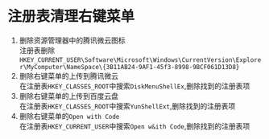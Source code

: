 # 注册表清理右键菜单
1. 删除资源管理器中的腾讯微云图标  
注册表删除`HKEY_CURRENT_USER\Software\Microsoft\Windows\CurrentVersion\Explorer\MyComputer\NameSpace\{3B11AB24-9AF1-45f3-8998-9BCF061D13D8}`
2. 删除右键菜单的上传到腾讯微云  
在注册表`HKEY_CLASSES_ROOT`中搜索`DiskMenuShellEx`,删除找到的注册表项
3. 删除右键菜单的上传到百度云盘  
在注册表`HKEY_CLASSES_ROOT`中搜索`YunShellExt`,删除找到的注册表项
4. 删除右键菜单的`Open with Code`  
在注册表`HKEY_CURRENT_USER`中搜索`Open w&ith Code`,删除找到的注册表项